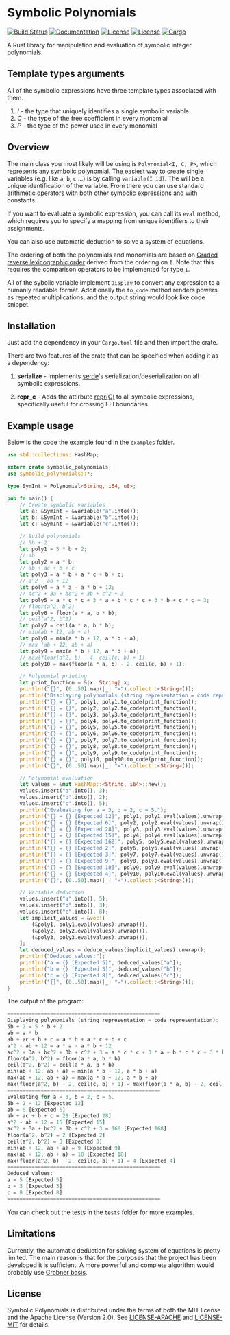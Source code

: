 # Symbolic Polynomials
[![Build Status](https://travis-ci.org/Metadiff/symbolic_polynomials.svg?branch=master)](https://travis-ci.org/Metadiff/symbolic_polynomials)
[![Documentation](https://img.shields.io/badge/doc-master-brightgreen.svg)](https://Metadiff.github.io/symbolic_polynomials)
[![License](https://img.shields.io/badge/Licence-Apache2.0-blue.svg)](LICENSE-APACHE)
[![License](https://img.shields.io/badge/License-MIT-blue.svg)](LICENSE-MIT)
[![Cargo](http://meritbadge.herokuapp.com/symbolic_polynomials)](https://crates.io/crates/symbolic_polynomials)

A Rust library for manipulation and evaluation of symbolic integer polynomials.

## Template types arguments
All of the symbolic expressions have three template types associated with them. 

   1. *I* - the type that uniquely identifies a single symbolic variable
   2. *C* - the type of the free coefficient in every monomial
   3. *P* - the type of the power used in every monomial

## Overview

The main class you most likely will be using is `Polynomial<I, C, P>`, which 
represents any symbolic polynomial. The easiest way to create single variables
(e.g. like `a`, `b`, `c` ...) is by calling `variable(I id)`. The will be a 
unique identification of the variable. From there you can use standard 
arithmetic operators with both other symbolic expressions and with constants. 

If you want to evaluate a symbolic expression, you can call its `eval` method,
which requires you to specify a mapping from unique identifiers to their assignments.

You can also use automatic deduction to solve a system of equations. 

The ordering of both the polynomials and monomials are based on 
[Graded reverse lexicographic order](https://en.wikipedia.org/wiki/Monomial_order#Graded_reverse_lexicographic_order)
derived from the ordering on `I`. Note that this requires the comparison operators
to be implemented for type `I`.

All of the sybolic variable implement `Display` to convert any expression to a humanly 
readable format. Additionally the `to_code` method renders powers as repeated 
multiplications, and the output string would look like code snippet. 

## Installation

Just add the dependency in your `Cargo.toml` file and then import the crate.

There are two features of the crate that can be specified when adding it 
as a dependency:

1. **serialize** - Implements [serde](https://serde.rs/)'s serialization/deserialization on all symbolic expressions.

2. **repr_c** - Adds the attirbute [repr(C)](https://doc.rust-lang.org/nomicon/other-reprs.html#reprc) 
to all symbolic expressions, specifically useful for crossing FFI boundaries.
 
## Example usage

Below is the code the example found in the `examples` folder.

```rust
use std::collections::HashMap;

extern crate symbolic_polynomials;
use symbolic_polynomials::*;

type SymInt = Polynomial<String, i64, u8>;

pub fn main() {
    // Create symbolic variables
    let a: &SymInt = &variable("a".into());
    let b: &SymInt = &variable("b".into());
    let c: &SymInt = &variable("c".into());

    // Build polynomials
    // 5b + 2
    let poly1 = 5 * b + 2;
    // ab
    let poly2 = a * b;
    // ab + ac + b + c
    let poly3 = a * b + a * c + b + c;
    // a^2 - ab + 12
    let poly4 = a * a - a * b + 12;
    // ac^2 + 3a + bc^2 + 3b + c^2 + 3
    let poly5 = a * c * c + 3 * a + b * c * c + 3 * b + c * c + 3;
    // floor(a^2, b^2)
    let poly6 = floor(a * a, b * b);
    // ceil(a^2, b^2)
    let poly7 = ceil(a * a, b * b);
    // min(ab + 12, ab + a)
    let poly8 = min(a * b + 12, a * b + a);
    // max (ab + 12, ab + a)
    let poly9 = max(a * b + 12, a * b + a);
    // max(floor(a^2, b) - 4, ceil(c, b) + 1)
    let poly10 = max(floor(a * a, b) - 2, ceil(c, b) + 1);

    // Polynomial printing
    let print_function = &|x: String| x;
    println!("{}", (0..50).map(|_| "=").collect::<String>());
    println!("Displaying polynomials (string representation = code representation):");
    println!("{} = {}", poly1, poly1.to_code(print_function));
    println!("{} = {}", poly2, poly2.to_code(print_function));
    println!("{} = {}", poly3, poly3.to_code(print_function));
    println!("{} = {}", poly4, poly4.to_code(print_function));
    println!("{} = {}", poly5, poly5.to_code(print_function));
    println!("{} = {}", poly6, poly6.to_code(print_function));
    println!("{} = {}", poly7, poly7.to_code(print_function));
    println!("{} = {}", poly8, poly8.to_code(print_function));
    println!("{} = {}", poly9, poly9.to_code(print_function));
    println!("{} = {}", poly10, poly10.to_code(print_function));
    println!("{}", (0..50).map(|_| "=").collect::<String>());

    // Polynomial evaluation
    let values = &mut HashMap::<String, i64>::new();
    values.insert("a".into(), 3);
    values.insert("b".into(), 2);
    values.insert("c".into(), 5);
    println!("Evaluating for a = 3, b = 2, c = 5.");
    println!("{} = {} [Expected 12]", poly1, poly1.eval(values).unwrap());
    println!("{} = {} [Expected 6]", poly2, poly2.eval(values).unwrap());
    println!("{} = {} [Expected 28]", poly3, poly3.eval(values).unwrap());
    println!("{} = {} [Expected 15]", poly4, poly4.eval(values).unwrap());
    println!("{} = {} [Expected 168]", poly5, poly5.eval(values).unwrap());
    println!("{} = {} [Expected 2]", poly6, poly6.eval(values).unwrap());
    println!("{} = {} [Expected 3]", poly7, poly7.eval(values).unwrap());
    println!("{} = {} [Expected 9]", poly8, poly8.eval(values).unwrap());
    println!("{} = {} [Expected 18]", poly9, poly9.eval(values).unwrap());
    println!("{} = {} [Expected 4]", poly10, poly10.eval(values).unwrap());
    println!("{}", (0..50).map(|_| "=").collect::<String>());

    // Variable deduction
    values.insert("a".into(), 5);
    values.insert("b".into(), 3);
    values.insert("c".into(), 8);
    let implicit_values = &vec![
        (&poly1, poly1.eval(values).unwrap()),
        (&poly2, poly2.eval(values).unwrap()),
        (&poly3, poly3.eval(values).unwrap()),
    ];
    let deduced_values = deduce_values(implicit_values).unwrap();
    println!("Deduced values:");
    println!("a = {} [Expected 5]", deduced_values["a"]);
    println!("b = {} [Expected 3]", deduced_values["b"]);
    println!("c = {} [Expected 8]", deduced_values["c"]);
    println!("{}", (0..50).map(|_| "=").collect::<String>());
}
```

The output of the program:
```rust
==================================================
Displaying polynomials (string representation = code representation):
5b + 2 = 5 * b + 2
ab = a * b
ab + ac + b + c = a * b + a * c + b + c
a^2 - ab + 12 = a * a - a * b + 12
ac^2 + 3a + bc^2 + 3b + c^2 + 3 = a * c * c + 3 * a + b * c * c + 3 * b + c * c + 3
floor(a^2, b^2) = floor(a * a, b * b)
ceil(a^2, b^2) = ceil(a * a, b * b)
min(ab + 12, ab + a) = min(a * b + 12, a * b + a)
max(ab + 12, ab + a) = max(a * b + 12, a * b + a)
max(floor(a^2, b) - 2, ceil(c, b) + 1) = max(floor(a * a, b) - 2, ceil(c, b) + 1)
==================================================
Evaluating for a = 3, b = 2, c = 5.
5b + 2 = 12 [Expected 12]
ab = 6 [Expected 6]
ab + ac + b + c = 28 [Expected 28]
a^2 - ab + 12 = 15 [Expected 15]
ac^2 + 3a + bc^2 + 3b + c^2 + 3 = 168 [Expected 168]
floor(a^2, b^2) = 2 [Expected 2]
ceil(a^2, b^2) = 3 [Expected 3]
min(ab + 12, ab + a) = 9 [Expected 9]
max(ab + 12, ab + a) = 18 [Expected 18]
max(floor(a^2, b) - 2, ceil(c, b) + 1) = 4 [Expected 4]
==================================================
Deduced values:
a = 5 [Expected 5]
b = 3 [Expected 3]
c = 8 [Expected 8]
==================================================
```

You can check out the tests in the `tests` folder for more examples.

## Limitations

Currently, the automatic deduction for solving system of equations 
is pretty limited. The main reason is that for the purposes that the 
project has been developed it is sufficient. A more powerful and complete
algorithm would probably use 
[Grobner basis](https://en.wikipedia.org/wiki/Gr%C3%B6bner_basis).

## License
Symbolic Polynomials is distributed under the terms of both the MIT license and the
Apache License (Version 2.0). See [LICENSE-APACHE](LICENSE-APACHE) and
[LICENSE-MIT](LICENSE-MIT) for details.

